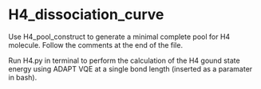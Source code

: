 # H4_dissociation_curve

Use H4_pool_construct to generate a minimal complete pool for H4 molecule. Follow the comments at the end of the file.

Run H4.py in terminal to perform the calculation of the H4 gound state energy using ADAPT VQE at a single bond length (inserted as a paramater in bash). 
